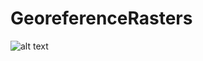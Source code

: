 # GeoreferenceRasters

![alt text](https://raw.githubusercontent.com/dirediredock/GeoreferenceRasters/main/RasterData/PointCloud1921a.jpg)
